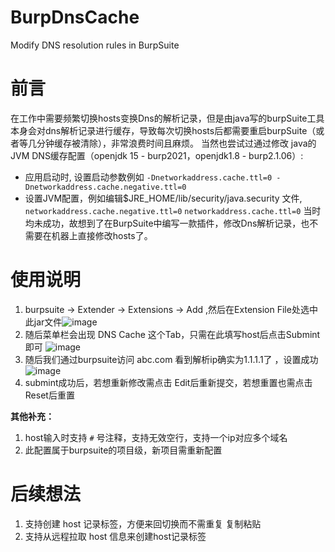# BurpDnsCache
Modify DNS resolution rules in BurpSuite
# 前言
在工作中需要频繁切换hosts变换Dns的解析记录，但是由java写的burpSuite工具本身会对dns解析记录进行缓存，导致每次切换hosts后都需要重启burpSuite（或者等几分钟缓存被清除），非常浪费时间且麻烦。
当然也尝试过通过修改 java的JVM DNS缓存配置（openjdk 15 - burp2021，openjdk1.8 - burp2.1.06）:
- 应用启动时, 设置启动参数例如  `-Dnetworkaddress.cache.ttl=0 -Dnetworkaddress.cache.negative.ttl=0`
- 设置JVM配置，例如编辑$JRE_HOME/lib/security/java.security 文件,   `networkaddress.cache.negative.ttl=0`  `networkaddress.cache.ttl=0`
当时均未成功，故想到了在BurpSuite中编写一款插件，修改Dns解析记录，也不需要在机器上直接修改hosts了。
# 使用说明
1. burpsuite -> Extender -> Extensions -> Add ,然后在Extension File处选中此jar文件![image](https://github.com/mayi077/BurpDnsCache/assets/71206205/10c66f7e-8b8b-44b7-9c9f-5102a6dcce24)
2. 随后菜单栏会出现 DNS Cache 这个Tab，只需在此填写host后点击Submint即可 ![image](https://github.com/mayi077/BurpDnsCache/assets/71206205/d58eb58f-4501-4c7d-aab0-9a44d6e03098)
3. 随后我们通过burpsuite访问 abc.com 看到解析ip确实为1.1.1.1了 ，设置成功 ![image](https://github.com/mayi077/BurpDnsCache/assets/71206205/bb555502-b7a1-450e-9139-4e37eba31300)
4. submint成功后，若想重新修改需点击 Edit后重新提交，若想重置也需点击Reset后重置

**其他补充：**
1. host输入时支持 `#` 号注释，支持无效空行，支持一个ip对应多个域名 
2. 此配置属于burpsuite的项目级，新项目需重新配置

# 后续想法
1. 支持创建 host 记录标签，方便来回切换而不需重复 复制粘贴
2. 支持从远程拉取 host 信息来创建host记录标签
   

